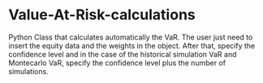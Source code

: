 # Value-At-Risk-calculations
Python Class that calculates automatically the VaR.
The user just need to insert the equity data and the weights in the object.
After that, specify the confidence level and in the case of the historical simulation VaR and Montecarlo VaR, specify the confidence level plus the number of simulations.
